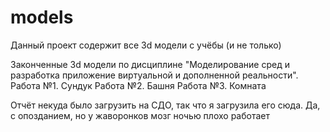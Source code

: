 # models

Данный проект содержит все 3d модели с учёбы (и не только)

Законченные 3d модели по дисциплине "Моделирование сред и разработка приложение виртуальной и дополненной реальности".
Работа №1. Сундук
Работа №2. Башня
Работа №3. Комната

Отчёт некуда было загрузить на СДО, так что я загрузила его сюда.
Да, с опозданием, но у жаворонков мозг ночью плохо работает
